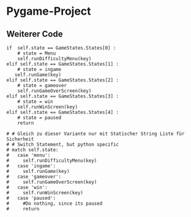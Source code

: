 # Pygame-Project

## 


## Weiterer Code 
      
    if  self.state == GameStates.States[0] :
        # state = Menu
        self.runDifficultyMenu(key)
    elif self.state == GameStates.States[1] :
        # state = ingame       
       self.runGame(key)
    elif self.state == GameStates.States[2] :
        # state = gameover        
        self.runGameOverScreen(key)
    elif self.state == GameStates.States[3] :
        # state = win        
        self.runWinScreen(key)
    elif self.state == GameStates.States[4] :
        # state = paused        
        return

    # # Gleich zu dieser Variante nur mit Statischer String Liste für Sicherheit
    # # Switch Statement, but python specific 
    # match self.state:       
    #   case 'menu':
    #     self.runDifficultyMenu(key)
    #   case 'ingame':
    #     self.runGame(key)
    #   case 'gameover':
    #     self.runGameOverScreen(key)
    #   case 'win':
    #     self.runWinScreen(key)
    #   case 'paused':
    #     #Do nothing, since its paused 
    #     return
